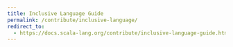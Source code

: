 ```yaml
---
title: Inclusive Language Guide
permalink: /contribute/inclusive-language/
redirect_to:
  - https://docs.scala-lang.org/contribute/inclusive-language-guide.html
---
```

